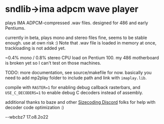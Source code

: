 # sndlib->ima adpcm wave player

plays IMA ADPCM-compressed .wav files. designed for 486 and early Pentiums.

currently in beta, plays mono and stereo files fine, seems to be stable enough. use at own risk :) Note that .wav file is loaded in memory at once, trackloading is not added yet.

~0.4% mono / 0.8% stereo CPU load on Pentium 100. my 486 motherboard is broken yet so I can't test on those machines. 

TODO: more documentation, see source/makefile for now. basically you need to add mp2play folder to include path and link with `imaplay.lib`. 



compile with `RASTER=1` for enabling debug callback rasterbars, and `USE_C_DECODERS=1` to enable debug C decoders instead of assembly.



additional thanks to baze and other [Sizecoding Discord](https://discord.gg/pZE5rAQrHx) folks for help with decoder code optimization :)

--wbcbz7 17.o8.2o22